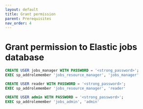 ```yaml
---
layout: default
title: Grant permission
parent: Prerequisites
nav_order: 4
---
```


# Grant permission to Elastic jobs database

```sql
CREATE USER jobs_manager WITH PASSWORD = '<strong_password>';
EXEC sp_addrolemember 'jobs_resource_manager', 'jobs_manager'
```

```sql
CREATE USER reader WITH PASSWORD = '<strong_password>';
EXEC sp_addrolemember 'jobs_resource_manager', 'reader'
```

```sql
CREATE USER admin WITH PASSWORD = '<strong_password>';
EXEC sp_addrolemember 'jobs_admin', 'admin'
```
